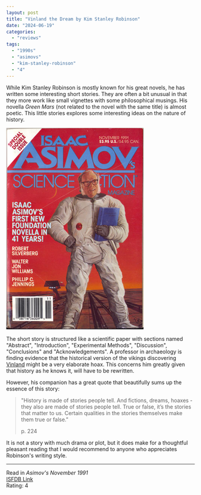 ```yaml
---
layout: post
title: "Vinland the Dream by Kim Stanley Robinson"
date: "2024-06-19"
categories:
  - "reviews"
tags:
  - "1990s"
  - "asimovs"
  - "kim-stanley-robinson"
  - "4"
---
```


While Kim Stanley Robinson is mostly known for his great novels, he has written some interesting short stories.
They are often a bit unusual in that they more work like small vignettes with some philosophical musings.
His novella *Green Mars* (not related to the novel with the same title) is almost poetic.
This little stories explores some interesting ideas on the nature of history.

![Asimov's November 1991](/assets/images/asimovs1991november.jpg)

The short story is structured like a scientific paper with sections named "Abstract", "Introduction", "Experimental Methods", "Discussion", "Conclusions" and "Acknowledgements".
A professor in archaeology is finding evidence that the historical version of the vikings discovering [Vinland](https://en.wikipedia.org/wiki/Vinland) might be a very elaborate hoax.
This concerns him greatly given that history as he knows it, will have to be rewritten.

However, his companion has a great quote that beautifully sums up the essence of this story:

> "History is made of stories people tell. And fictions, dreams, hoaxes - they also are made of stories people tell. True or false, it’s the stories that matter to us. Certain qualities in the stories themselves make them true or false."
>
> p. 224

It is not a story with much drama or plot, but it does make for a thoughtful pleasant reading that I would recommend to anyone who appreciates Robinson's writing style.

* * *

Read in _Asimov's November 1991_\
[ISFDB Link](https://www.isfdb.org/cgi-bin/title.cgi?40817)\
Rating: 4

